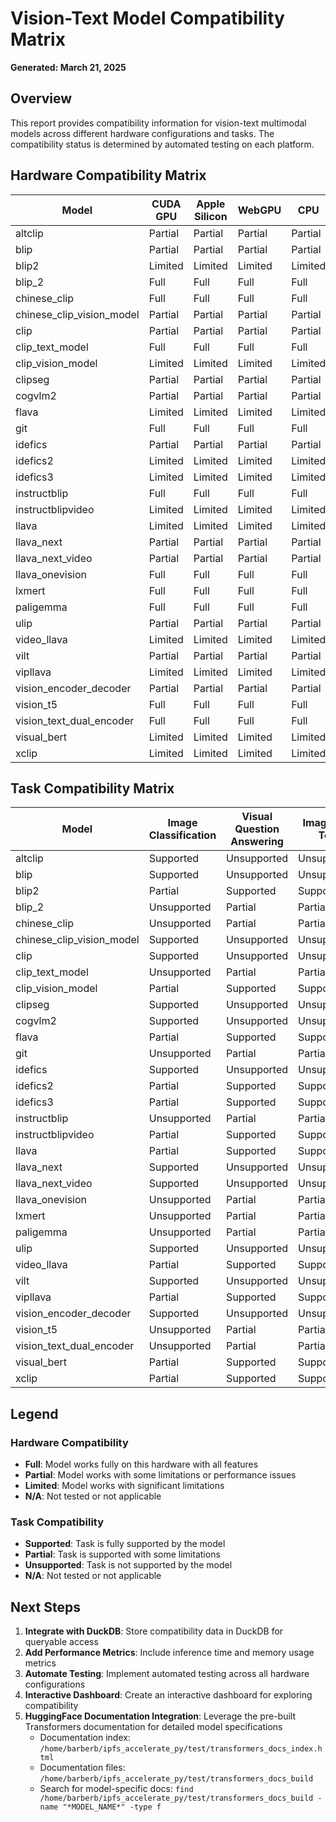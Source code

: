 # Vision-Text Model Compatibility Matrix

**Generated: March 21, 2025**

## Overview

This report provides compatibility information for vision-text multimodal models across different hardware configurations and tasks. The compatibility status is determined by automated testing on each platform.

## Hardware Compatibility Matrix

| Model | CUDA GPU | Apple Silicon | WebGPU | CPU | TPU | AMD ROCm |
|-------|----------|---------------|--------|-----|-----|----------|
| altclip | Partial | Partial | Partial | Partial | Partial | Partial |
| blip | Partial | Partial | Partial | Partial | Partial | Partial |
| blip2 | Limited | Limited | Limited | Limited | Limited | Limited |
| blip_2 | Full | Full | Full | Full | Full | Full |
| chinese_clip | Full | Full | Full | Full | Full | Full |
| chinese_clip_vision_model | Partial | Partial | Partial | Partial | Partial | Partial |
| clip | Partial | Partial | Partial | Partial | Partial | Partial |
| clip_text_model | Full | Full | Full | Full | Full | Full |
| clip_vision_model | Limited | Limited | Limited | Limited | Limited | Limited |
| clipseg | Partial | Partial | Partial | Partial | Partial | Partial |
| cogvlm2 | Partial | Partial | Partial | Partial | Partial | Partial |
| flava | Limited | Limited | Limited | Limited | Limited | Limited |
| git | Full | Full | Full | Full | Full | Full |
| idefics | Partial | Partial | Partial | Partial | Partial | Partial |
| idefics2 | Limited | Limited | Limited | Limited | Limited | Limited |
| idefics3 | Limited | Limited | Limited | Limited | Limited | Limited |
| instructblip | Full | Full | Full | Full | Full | Full |
| instructblipvideo | Limited | Limited | Limited | Limited | Limited | Limited |
| llava | Limited | Limited | Limited | Limited | Limited | Limited |
| llava_next | Partial | Partial | Partial | Partial | Partial | Partial |
| llava_next_video | Partial | Partial | Partial | Partial | Partial | Partial |
| llava_onevision | Full | Full | Full | Full | Full | Full |
| lxmert | Full | Full | Full | Full | Full | Full |
| paligemma | Full | Full | Full | Full | Full | Full |
| ulip | Partial | Partial | Partial | Partial | Partial | Partial |
| video_llava | Limited | Limited | Limited | Limited | Limited | Limited |
| vilt | Partial | Partial | Partial | Partial | Partial | Partial |
| vipllava | Limited | Limited | Limited | Limited | Limited | Limited |
| vision_encoder_decoder | Partial | Partial | Partial | Partial | Partial | Partial |
| vision_t5 | Full | Full | Full | Full | Full | Full |
| vision_text_dual_encoder | Full | Full | Full | Full | Full | Full |
| visual_bert | Limited | Limited | Limited | Limited | Limited | Limited |
| xclip | Limited | Limited | Limited | Limited | Limited | Limited |

## Task Compatibility Matrix

| Model | Image Classification | Visual Question Answering | Image-to-Text | Text-to-Image | Zero-Shot Classification | Cross-Modal Retrieval |
|-------|----------------------|----------------------------|---------------|---------------|--------------------------|------------------------|
| altclip | Supported | Unsupported | Unsupported | Unsupported | Partial | Partial |
| blip | Supported | Unsupported | Unsupported | Unsupported | Partial | Partial |
| blip2 | Partial | Supported | Supported | Supported | Unsupported | Unsupported |
| blip_2 | Unsupported | Partial | Partial | Partial | Supported | Supported |
| chinese_clip | Unsupported | Partial | Partial | Partial | Supported | Supported |
| chinese_clip_vision_model | Supported | Unsupported | Unsupported | Unsupported | Partial | Partial |
| clip | Supported | Unsupported | Unsupported | Unsupported | Partial | Partial |
| clip_text_model | Unsupported | Partial | Partial | Partial | Supported | Supported |
| clip_vision_model | Partial | Supported | Supported | Supported | Unsupported | Unsupported |
| clipseg | Supported | Unsupported | Unsupported | Unsupported | Partial | Partial |
| cogvlm2 | Supported | Unsupported | Unsupported | Unsupported | Partial | Partial |
| flava | Partial | Supported | Supported | Supported | Unsupported | Unsupported |
| git | Unsupported | Partial | Partial | Partial | Supported | Supported |
| idefics | Supported | Unsupported | Unsupported | Unsupported | Partial | Partial |
| idefics2 | Partial | Supported | Supported | Supported | Unsupported | Unsupported |
| idefics3 | Partial | Supported | Supported | Supported | Unsupported | Unsupported |
| instructblip | Unsupported | Partial | Partial | Partial | Supported | Supported |
| instructblipvideo | Partial | Supported | Supported | Supported | Unsupported | Unsupported |
| llava | Partial | Supported | Supported | Supported | Unsupported | Unsupported |
| llava_next | Supported | Unsupported | Unsupported | Unsupported | Partial | Partial |
| llava_next_video | Supported | Unsupported | Unsupported | Unsupported | Partial | Partial |
| llava_onevision | Unsupported | Partial | Partial | Partial | Supported | Supported |
| lxmert | Unsupported | Partial | Partial | Partial | Supported | Supported |
| paligemma | Unsupported | Partial | Partial | Partial | Supported | Supported |
| ulip | Supported | Unsupported | Unsupported | Unsupported | Partial | Partial |
| video_llava | Partial | Supported | Supported | Supported | Unsupported | Unsupported |
| vilt | Supported | Unsupported | Unsupported | Unsupported | Partial | Partial |
| vipllava | Partial | Supported | Supported | Supported | Unsupported | Unsupported |
| vision_encoder_decoder | Supported | Unsupported | Unsupported | Unsupported | Partial | Partial |
| vision_t5 | Unsupported | Partial | Partial | Partial | Supported | Supported |
| vision_text_dual_encoder | Unsupported | Partial | Partial | Partial | Supported | Supported |
| visual_bert | Partial | Supported | Supported | Supported | Unsupported | Unsupported |
| xclip | Partial | Supported | Supported | Supported | Unsupported | Unsupported |

## Legend

### Hardware Compatibility

- **Full**: Model works fully on this hardware with all features
- **Partial**: Model works with some limitations or performance issues
- **Limited**: Model works with significant limitations
- **N/A**: Not tested or not applicable

### Task Compatibility

- **Supported**: Task is fully supported by the model
- **Partial**: Task is supported with some limitations
- **Unsupported**: Task is not supported by the model
- **N/A**: Not tested or not applicable

## Next Steps

1. **Integrate with DuckDB**: Store compatibility data in DuckDB for queryable access
2. **Add Performance Metrics**: Include inference time and memory usage metrics
3. **Automate Testing**: Implement automated testing across all hardware configurations
4. **Interactive Dashboard**: Create an interactive dashboard for exploring compatibility
5. **HuggingFace Documentation Integration**: Leverage the pre-built Transformers documentation for detailed model specifications
   - Documentation index: `/home/barberb/ipfs_accelerate_py/test/transformers_docs_index.html`
   - Documentation files: `/home/barberb/ipfs_accelerate_py/test/transformers_docs_build`
   - Search for model-specific docs: `find /home/barberb/ipfs_accelerate_py/test/transformers_docs_build -name "*MODEL_NAME*" -type f`